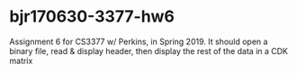 # bjr170630-3377-hw6
Assignment 6 for CS3377 w/ Perkins, in Spring 2019. It should open a binary file, read &amp; display header, then display the rest of the data in a CDK matrix 
